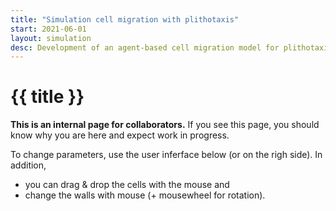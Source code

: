 ```yaml
---
title: "Simulation cell migration with plithotaxis"
start: 2021-06-01
layout: simulation
desc: Development of an agent-based cell migration model for plithotaxis.
---
```


# {{ title }}

**This is an internal page for collaborators.** 
If you see this page, you should know why you are here and expect work in progress.

To change parameters, use the user inferface below (or on the righ side). 
In addition, 
- you can drag & drop the cells with the mouse and
- change the walls with mouse (+ mousewheel for rotation).

<div class="grid md:grid-cols-3 gap-4 grid-cols-2 mx-auto">

<div id="sim_div" class="col-span-2">
</div>
<div id="tp_container" class="col-span-1">
</div>
</div>

<div>

<script async defer>
        /* 
            units: µm | min | .
        */


        let sim_cm = function (p) {

            let parent = document.getElementById('sim_div');

            const darkMode = true;

            let p_def = {
                confinement: 0.65,
                N: 50,
                r: 10.0,
                r_h: 50,
                run_speed: 3.0,
                tumble_speed: 1.0,
                cil_speed: 1.0,
                cluster_speed: 2.0,
                run_dur: 30.0,
                tumble_dur: 6.0,
                rotation_dur: 2.0,
                cil_dur: 5.0,
                cil_init_dur: 2.0,
                cil_spread: 90.0,
                new_adh_dur: 2.0,
                break_adh_dur: 15.0,
                adh_stiffness: 0.3,
                plitho_dur: 30,
                plitho_min_dur: 5,
                plitho_max_dur: 45,
                plitho_align: 20,
                plitho_spread: 10,
                chemo: 0.0,
                soft_rep: 3,
                wall_rep: 1,
                diff_coef: 0.02,
                n_substeps: 40,
                show_forces: 1,
                speed_factor: 0.5,
                zoom: 1.0,
                w: 600,
                h: 600 * 3/4,
                mu: 2
            };

            let p_mod = {
                env1: {
                    attack: 1.,
                    release: 1.,
                    target: "none",
                    scale: 0.0,
                    val: 0.0,
                },
                random1: {
                    target: "none",
                    scale: 0.0,
                },

                random_seed: true,
                random_walls: false,
                restart: function () { init() }
            };


            let p1 = { ...p_def };
            let p2 = { ...p_def };
            // global (constant) parameters 
            // internal width/height of the scene
            const aspect = p_def.w / p_def.h;

            const pv = p5.Vector;
            const game_mode = 1;

            let cells = [], walls = [], cnts, grads;
            let obstacles = [];


            function init_gui() {

                const pane = new Tweakpane.Pane({title: "Parameters", 
                    container: document.getElementById('tp_container')});

                const gui_general = pane.addFolder({title: "General",  expanded: true});                
                //const gui_domain = pane.addFolder({title: "Domain",  expanded: false});          
                const gui_cell = pane.addFolder({title: "Cell",  expanded: false});          
                const gui_run_tumble = pane.addFolder({title: "Run & tumble",  expanded: false});          
                const gui_adh = pane.addFolder({title: "Adhesive bonds",  expanded: false});          
                const gui_cil = pane.addFolder({title: "CIL",  expanded: false});     
                const gui_clu = pane.addFolder({title: "Cluster",  expanded: false});
                const gui_mod = pane.addFolder({title: "Modulation",  expanded: false});

                var sl_N = gui_general.addInput(p_def, 'N', {label: "#cells [needs restart]", min:5, max:200, step:5});
                gui_general.addInput(p_def, 'speed_factor', {label:'simulation speed [h/real sec]', min:0.0, max:2, step:0.01});
                const btn_r = gui_general.addButton({title: "Restart sim"});
                gui_general.addInput(p_mod, 'random_seed');
                gui_general.addInput(p_mod, 'random_walls');

                btn_r.on('click', () => { init(); });


                //sl_w = gui_domain.add(p_def, 'w', 50, 800, 10).name('Screen w [µm]');
                //sl_h = gui_domain.add(p_def, 'h', 50, 800, 10).name('Screen h [µm]');

                //sl_r = gui_cell.add(p_def, 'r', 1.0, 40.0, 0.1).name('R [µm]');
                //sl_rh = gui_cell.add(p_def, 'r_h', 0.0, 100.0, 1.0).name('R hard [% R]');
                const sl_rh = gui_cell.addInput(p_def, 'soft_rep', {label:"Soft repulsion [rel]", min:0.0, max:5.0, step:0.1});

                gui_run_tumble.addInput(p_def, 'run_dur', {label:'Run duration [min]',min:0.0, max:60, step:1});
                gui_run_tumble.addInput(p_def, 'run_speed', {label:'Running speed [µm/min]',min:0.0, max:5, step:0.1});
                gui_run_tumble.addInput(p_def, 'tumble_dur', {label:'Tumble duration [min]',min:0.0, max:60, step:1});
                gui_run_tumble.addInput(p_def, 'tumble_speed', {label:'Tumble speed [µm/min]',min:0.0, max:5, step:0.1});
                gui_run_tumble.addInput(p_def, 'rotation_dur', {label:'Rotate duration [min]',min:0.0, max:30, step:0.1});


                gui_adh.addInput(p_def, 'new_adh_dur', {label:'Avg duration of new bonds [min]', min:0.0, max:30, step:1.0});
                gui_adh.addInput(p_def, 'break_adh_dur', {label:'Avg duration before breaking [min]',min:0.0, max:30, step:1.0});
                gui_adh.addInput(p_def, 'adh_stiffness', {label:'Stiffness of adhesive bonds [?]',min:0.0, max:0.5, step:0.01});

                gui_cil.addInput(p_def, 'cil_dur', {label:'CIL duration [min]',min:0.0, max:60, step:1.0});
                gui_cil.addInput(p_def, 'cil_init_dur', {label:'duration of initiation of CIL [min]',min:0.0, max:12, step:1.0});
                gui_cil.addInput(p_def, 'cil_speed', {label:'speed of cells during CIL [µm/min]',min:0.0, max:5, step:0.1});
                gui_cil.addInput(p_def, 'cil_spread', {label:'spread of post-CIL direction [deg]',min:0.0, max:180, step:1.0});

                gui_clu.addInput(p_def, 'plitho_dur', {label:'base period of repolarisation [min]',min:0, max:60, step:1.0});
                gui_clu.addInput(p_def, 'cluster_speed', {label:'speed of cells in a cluster [µm/min]',min:0.0, max:5, step:0.1});
                gui_clu.addInput(p_def, 'plitho_min_dur', {label:'min time before repolarisation [min]',min:0, max:60, step:1.0});
                gui_clu.addInput(p_def, 'plitho_max_dur', {label:'max time before repolarisation [min]',min:0, max:60, step:1.0});
                gui_clu.addInput(p_def, 'plitho_align', {label:'impact of alignment on repolarisation [?]',min:0, max:500, step:1.0});
                gui_clu.addInput(p_def, 'plitho_spread', {label:'spread of new directions [deg]',min:0, max:60, step:1.0});

/*
                var gui_env1 = gui_mod.addFolder("Envelope (time)");
                gui_env1.add(p_mod.env1, 'attack', 0, 10, 0.1).name("Increase [1/h]");
                gui_env1.add(p_mod.env1, 'release', 0, 10, 0.1).name("Decrease [1/h]");
                gui_env1.add(p_mod.env1, 'target', { Adhesion: "adhesion", }).name("Target");
                gui_env1.add(p_mod.env1, 'scale', -2.0, 2.0, 0.1).name("Scale [rel]");


                var gui_random1 = gui_mod.addFolder("Randomise (per cell)");
                var r1_t = gui_random1.add(p_mod.random1, 'target', { Radius: "r", }).name("Target");
                var r1_s = gui_random1.add(p_mod.random1, 'scale', 0.0, 200.0, 1.0).name("Scale [%]");

*/

            }


            // model parameters
            const D = 0.2;

            class Cell {
                constructor(t) {
                    const alpha = p.random(0, 2 * p.PI);
                    this.pol = p.createVector(p.sin(alpha), p.cos(alpha));
                    this.f = p.createVector(0.0, 0.0);
                    this.r_h = 10;  // in mu meter
                    this.r_s = 20;  // in mu meter
                    this.rand = p.random(0, 1);
                    this.type = t;
                    this.mode = 0;
                    this.pos = p.createVector(p.random(0, p_def.w / 2), p.random(p_def.h / 4, 3 * p_def.h / 4));
                    this.col = { r: 80, g: 150, b: 50 };
                }
                draw() {
                    p.noStroke();
                    p.fill(this.col.r, this.col.g, this.col.b, 80);
                    p.circle(this.pos.x, this.pos.y, this.r_s * 2);


                    if (this.mode == 0) {
                        p.fill(this.col.r, this.col.g + 100, this.col.b);
                    }
                    else if (this.mode == 1) {
                        p.fill(this.col.r, this.col.g, this.col.b);
                    }
                    else if (this.mode == 2) {
                        p.fill(this.col.r + 100, this.col.g, this.col.b);
                    }
                    else {
                        p.fill(this.col.r, this.col.g, this.col.b + 100);
                    }
                    p.circle(this.pos.x, this.pos.y, this.r_h * 2);

                    // p.fill(this.col.r, this.col.g, this.col.b);
                    // p.circle(this.pos.x, this.pos.y, this.r_h*2);

                    p.stroke(50, 50, 50, 250);
                    p.line(this.pos.x, this.pos.y, this.pos.x + this.r_s * this.pol.x, this.pos.y + this.r_s * this.pol.y);
                    if (true) {
                        p.stroke(150, 0, 0, 120 * p_def.show_forces);
                        p.line(this.pos.x, this.pos.y, this.pos.x + this.r_s * this.f.x / 2, this.pos.y + this.r_s * this.f.y / 2);
                    }
                }
            }

            class Contacts {
                constructor(N) {
                    this.cnts = [];
                    for (let i = 0; i < N; ++i) {
                        this.cnts[i] = [];
                        for (let j = 0; j < N; ++j) {
                            this.cnts[i][j] = false;
                        }
                    }
                }

                addContact(i, j) {
                    this.cnts[i][j] = true;
                    this.cnts[j][i] = true;
                }

                removeContact(i, j) {
                    this.cnts[i][j] = false;
                    this.cnts[j][i] = false;
                }

                hasContact(i, j) {
                    return this.cnts[i][j];
                }


                draw(cells) {
                    p.stroke(200, 100, 0, 120 * p.map(p1.adh_stiffness, 0, p_def.adh_stiffness * 2, 0, 2));
                    for (let i = 0; i < cells.length; ++i) {
                        for (let j = 0; j < i; ++j) {
                            if (this.cnts[i][j]) {
                                p.line(cells[i].pos.x, cells[i].pos.y, cells[j].pos.x, cells[j].pos.y);
                            }
                        }
                    }
                }
            }


            let N = 100;
            let first_step = true;

            function init() {

                if (!p_mod.random_seed) {
                    p.randomSeed(0);
                }
                obstacles.length = 0;

                t = 0.0;
                p_mod.env1.val = 0.0;
                N = p_def.N;

                first_step = true
                switch (game_mode) {
                    default:
                        if (p_mod.random_walls || walls.length == 0) {
                            walls = [
                                { pos: p.createVector(p_def.w / 2, p_def.h / 3), normal: p.createVector(0.0, 1.0), l: p_def.w - 20 },
                                { pos: p.createVector(p_def.w / 2, 1 * p_def.h /2), normal: p.createVector(0.0, -1.0), l: p_def.w - 20 },
                                { pos: p.createVector(10, p_def.h / 2), normal: p.createVector(1.0, 0.0), l: p_def.h - 20 },
                                { pos: p.createVector(p_def.w - 10, p_def.h / 2), normal: p.createVector(-1.0, 0.0), l: p_def.h - 20 }]
                        }
                        grads = { pos: p.createVector(p_def.w - 10, 128 + ((p_def.h - 128) / 2)) };

                        cells.length = 0;
                        for (let i = 0; i < N; i++) {
                            cells.push(new Cell(0));
                        }

                        cells.length = 0;
                        const N2 = N; //round(N/2);
                        for (let i = 0; i < N2; i++) {
                            cells.push(new Cell(0));
                        }

                        for (let i = N2; i < N; i++) {
                            cells.push(new Cell(1));
                        }


                        for (let i = 0; i < cells.length; ++i) {
                            cells[i].r_s = p_def.r;
                            cells[i].r_h = cells[i].r_s * p_def.r_h / 100;
                        }
                }

                cnts = new Contacts(cells.length);
                cnts.addContact(0, 1);

            }

            p.setup = function () {
                const height_proposal = parent.clientHeight;
                const width_proposal = parent.clientWidth;
                const aspect_proposal = width_proposal / height_proposal;
                p.createCanvas(width_proposal, height_proposal * aspect_proposal / aspect);
                p.frameRate(25);
                init_gui();
                init();
            }

            let t = 0.0;

            const modeRun = 0;
            const modeTumble = 1;
            const modeCIL = 2;
            const modeCluster = 3;
            var dt;

            function expRand(rate) {
                return p.random() <= (1.0 - p.exp(-dt / rate));
            }


            function P(i) {
                return (game_mode == 0 || cells[i].type == 0) ? p1 : p2;
            }



            function timeStep() {


                Object.assign(p1, p_def);
                dt = p.min(p.deltaTime, 100) / 1000 * 60 * p_def.speed_factor / p1.n_substeps;

                // update envelope 1 
                const ea = 1 / p_mod.env1.attack;
                const er = 1 / p_mod.env1.release;
                p_mod.env1.val = p.max(0, p.min(ea * t, er * (100 / ea - t) + 100));


                for (let step = 0; step < p1.n_substeps; ++step) {

                    t = t + dt;

                    // remove contacts 
                    for (let i = 0; i < cells.length; ++i) {
                        for (let j = 0; j < i; ++j) {
                            if (expRand(p1.break_adh_dur)) {
                                cnts.removeContact(i, j);
                            }
                        }
                    }

                    // add contacts
                    for (let i = 0; i < cells.length; ++i) {
                        for (let j = 0; j < i; ++j) {
                            const Rij = cells[i].r_s + cells[j].r_s;
                            if (cells[i].type == cells[j].type && pv.dist(cells[i].pos, cells[j].pos) < Rij && expRand(P(i).new_adh_dur)) {
                                cnts.addContact(i, j);
                            }
                        }
                    }

                    // switch between modes
                    for (let i = 0; i < cells.length; ++i) {
                        let n_contacts = 0;
                        let j = 0;
                        for (let k = 0; k < cells.length; ++k) {
                            if (cnts.hasContact(i, k)) {
                                n_contacts += 1;
                                j = k;
                            }
                        }


                        let mi = cells[i].mode;
                        if ((mi == modeRun || mi == modeTumble) && n_contacts > 0 ) {
                            if (n_contacts == 1) {
                                cells[i].mode = modeCIL;
                                cells[i].pol.normalize().mult(p1.cil_speed);
                            }
                            else {
                                cells[i].mode = modeCluster;
                                cells[i].pol.normalize().mult(p1.cluster_speed);
                            }
                        }
                        else if (mi == modeRun) {
                            if (expRand(p1.run_dur)) {
                                cells[i].mode = modeTumble;
                                cells[i].pol.normalize().mult(p1.tumble_speed);

                            }
                        } else if (mi == modeTumble) {
                            if (expRand(p1.tumble_dur)) {
                                cells[i].mode = modeRun;
                                cells[i].pol.normalize().mult(p1.run_speed);
                            }
                            else if (expRand(p1.rotation_dur)) {
                                cells[i].pol.x = p.sin(p.random(0, 2 * p.PI));
                                cells[i].pol.y = p.cos(p.random(0, 2 * p.PI));
                                cells[i].pol.normalize().mult(p1.run_speed);
                            }
                        }
                        else if (mi == modeCIL) {
                            if (n_contacts > 1) {
                                cells[i].mode = modeCluster;
                                cells[i].pol.normalize().mult(p1.cluster_speed);
                            }
                            else if (expRand(p1.cil_dur)) {
                                if (n_contacts >= 1) {
                                    cnts.removeContact(i, j);

                                    const xixj = pv.sub(cells[j].pos, cells[i].pos);
                                    cells[j].mode = modeRun;
                                    cells[j].pol.set(xixj);
                                    cells[j].pol.rotate(p1.cil_spread * p.random(-1, 1) * p.PI / 180);
                                    cells[j].pol.normalize().mult(p1.run_speed);

                                    cells[i].pol.set(xixj).mult(-1);
                                    cells[i].pol.rotate(p1.cil_spread * p.random(-1, 1) * p.PI / 180);
                                }
                                cells[i].mode = modeRun;
                                cells[i].pol.normalize().mult(p1.run_speed);
                            }
                        }
                        else if (mi == modeCluster) {
                            if (n_contacts == 0) {
                                cells[i].mode = modeRun;
                                cells[i].pol.normalize().mult(p1.run_speed);
                            }
                            else if (n_contacts == 1) {
                                cells[i].mode = modeCIL;
                                cells[i].pol.normalize().mult(p1.cil_speed);
                            }
                            else {
                                const s = cells[i].pol.mag();
                                let rate = P(i).plitho_dur;
                                if (s > 0) {
                                    rate += P(i).plitho_align / p1.mu * pv.dot(cells[i].pol, cells[i].f) / s;
                                }
                                rate = p.min(p1.plitho_max_dur, rate);
                                rate = p.max(p1.plitho_min_dur, rate);

                                if (expRand(rate)) {
                                    cells[i].pol.set(cells[i].f)
                                        .normalize()
                                        .mult(P(i).cluster_speed).rotate(p.PI * p.random(-1, 1) * P(i).plitho_spread);
                                }
                            }
                        }
                    }

                    // compute forces 
                    for (let i = 0; i < cells.length; ++i) {
                        cells[i].f.set(0.0, 0.0);

                        if (p1.chemo > 0) {
                            xica = pv.sub(grads.pos, cells[i].pos);
                            const angl = xica.angleBetween(cells[i].pol);
                            cells[i].pol.setHeading(cells[i].pol.heading() - dt / 100 * P(i).chemo * angl);
                        }
                    }

                    for (let i = 0; i < cells.length; ++i) {
                        cells[i].f.add(pv.mult(cells[i].pol, p1.mu));

                        for (let j = 0; j < i; ++j) {
                            const xixj = pv.sub(cells[j].pos, cells[i].pos);
                            if (cnts.hasContact(i, j)) {
                                cells[i].f.add(pv.mult(xixj, p1.adh_stiffness));
                                cells[j].f.sub(pv.mult(xixj, p1.adh_stiffness));
                            }

                            const d = pv.dist(cells[j].pos, cells[i].pos);
                            const Rij = cells[i].r_s + cells[j].r_s;
                            if (d < Rij && d > Rij / 10) {
                                cells[i].f.add(pv.mult(xixj, -P(i).soft_rep * (Rij - d) / d));
                                cells[j].f.sub(pv.mult(xixj, -P(j).soft_rep * (Rij - d) / d));
                            }
                        }

                        for (let iw = 0; iw < walls.length; ++iw) {
                            const wall = walls[iw];
                            const d = pv.dot(pv.sub(cells[i].pos, wall.pos), wall.normal);
                            if (d > 0 && p.abs(d) < cells[i].r_s && pv.dist(cells[i].pos, wall.pos) < wall.l / 2 + cells[i].r_h) {
                                cells[i].f.sub(pv.mult(wall.normal, (p.abs(d) - cells[i].r_s) * P(i).soft_rep));
                            }
                            if (d < 0 && p.abs(d) < cells[i].r_s && pv.dist(cells[i].pos, wall.pos) < wall.l / 2 + cells[i].r_h) {
                                cells[i].f.add(pv.mult(wall.normal, (p.abs(d) - cells[i].r_s) * P(i).soft_rep));
                            }
                        }

                        for( let jo = 0; jo < obstacles.length; ++jo) {
                            const obs = obstacles[jo];
                            const d = pv.dist(obs, cells[i].pos);
                            if( d < cells[i].r_s) {
                                const xioj = pv.sub(obs, cells[i].pos);
                                cells[i].f.sub( pv.mult(xioj, P(i).soft_rep ) );
                            }
                        }
                    }


                    for (let i = 0; i < cells.length; ++i) {
                        // noise 
                        cells[i].pos.x += p.sqrt(dt) * p1.diff_coef * p.randomGaussian()
                        cells[i].pos.y += p.sqrt(dt) * p1.diff_coef * p.randomGaussian()

                        // add force
                        cells[i].pos.x += dt * cells[i].f.x / p1.mu;
                        cells[i].pos.y += dt * cells[i].f.y / p1.mu;
                    }

                    for (let i = 0; i < cells.length; ++i) {
                        for (let j = 0; j < i; ++j) {
                            const Rij = cells[i].r_h + cells[j].r_h;
                            const d = pv.dist(cells[i].pos, cells[j].pos) - Rij;
                            if (d < 0.0 && d != -Rij) {
                                const xixj = pv.sub(cells[i].pos, cells[j].pos);
                                xixj.mult(0.5 * d / (d + Rij));
                                cells[i].pos.sub(xixj);
                                cells[j].pos.add(xixj);
                            }
                        }

                        // fix constraints
                        for (let iw = 0; iw < walls.length; ++iw) {
                            const wall = walls[iw];
                            let d = pv.dot(pv.sub(cells[i].pos, wall.pos), wall.normal);

                            if (!first_step && game_mode == 1) {
                                if (d < cells[i].r_h) {
                                    cells[i].pos.sub(pv.mult(wall.normal, d - cells[i].r_h));
                                }
                                /*      
                            if( d > 0 && p.abs(d) < cells[i].r_h  && pv.dist(cells[i].pos, wall.pos) < wall.l/2 + cells[i].r_h) {
                                cells[i].pos.sub( pv.mult(wall.normal, p.abs(d) - cells[i].r_h) );
                            }
                            if( d < 0 && p.abs(d) < cells[i].r_h  && pv.dist(cells[i].pos, wall.pos) < wall.l/2 + cells[i].r_h) {
                                cells[i].pos.sub( pv.mult(wall.normal, p.abs(d) - cells[i].r_h) );
                                //cells[i].pos.add( pv.mult(wall.normal, p.abs(d) - cells[i].r_h) );
                            }
                            */
                            }
                            else {
                                d -= cells[i].r_h;
                                if (d < 0) {
                                    cells[i].pos.sub(pv.mult(wall.normal, d));
                                }
                            }
                        }
                    }
                }

                first_step = false;
            }

            let dragging = false; // Is the object being dragged?
            let dragWall = false;
            let dragIndex = -1;
            let offset;     // Mouseclick offset
            let lastMouse;  // Mouseclick last pos 
            let sX, sY;

            p.draw = function () {
                p.background(0);
                const aspect_adj = p.width / p.height;
                sX = p.width / p_def.w;
                sY = p.height / p_def.h * aspect_adj / aspect;
                p.scale(sX, sY);
                p.strokeWeight( 5/p.min(sX,sY) );
                p.noStroke();

                // draw grid  (the lines are 100 units apart!)
                for (let x = 10; x < p_def.w; x += 100) {
                    p.stroke(50);
                    p.line(x, 0, x, p_def.h);
                }

                for (let y = 10; y < p_def.h; y += 100) {
                    p.stroke(50);
                    p.line(0, y, p_def.w, y);
                }


                p.textSize(16/p.min(sX,sY));
                p.textAlign(p.RIGHT, p.BOTTOM);
                p.noStroke();
                p.fill(200);
                p.text("t = " + String((t/60).toFixed(2)) + "[h]", p_def.w - 20, p_def.h - 20);


                // p.text("env1 = " + String(p_mod.env1.val.toFixed(2)) + "[%]", p_def.w - 20, p_def.h - 40);

                for (let r = 0; r < 25; ++r) {
                    p.noStroke();
                    p.fill(255, 128, 0, 60.0 * ((game_mode == 2) ? 0.1 : p1.chemo));
                    p.circle(grads.pos.x, grads.pos.y, r * 30);
                }

                timeStep();


                // Adjust location if being dragged
                if (dragWall) {
                    if (dragging && dragIndex >= 0 && dragIndex < walls.length) {
                        walls[dragIndex].pos.x = p.mouseX / sX;
                        walls[dragIndex].pos.y = p.mouseY / sY;
                    }
                }
                else {
                    if (dragging && dragIndex >= 0 && dragIndex < cells.length) {
                        cells[dragIndex].pos.x = p.mouseX / sX;
                        cells[dragIndex].pos.y = p.mouseY / sY;
                    }
                }




                cnts.draw(cells);
                for (let i = 0; i < cells.length; ++i) {
                    cells[i].draw();
                }

                p.noStroke();
                p.fill(200);
                for (let i = 0; i < obstacles.length; ++i) {
                    p.circle(obstacles[i].x, obstacles[i].y, 4);
                }

                for (let i = 0; i < walls.length; i++) {
                    const w = walls[i];
                    const dx = 5 * w.normal.y * w.l / 2;
                    const dy = -5 * w.normal.x * w.l / 2;
                    if (darkMode)
                        p.stroke(200);
                    else
                        p.stroke(0);

                    p.line(w.pos.x - dx, w.pos.y - dy, w.pos.x + dx, w.pos.y + dy)
                }
            }


            p.mousePressed = function () {
                let dm = 2 * (p_def.w + p_def.h);
                let di;
                mouse = p.createVector(p.mouseX / sX, p.mouseY / sY);

                if (p.keyIsDown(p.CONTROL) || mouse.x < 0 || mouse.x > p_def.w || mouse.y < 0 || mouse.y > p_def.h) { return; };

                dragWall = false;
                dragIndex = -1;
                for (let k = 0; k < walls.length; ++k) {
                    const d = walls[k].normal.dot(mouse) - walls[k].normal.dot(walls[k].pos);
                    if (p.abs(d) < 10) {
                        dragIndex = k;
                    }
                }
                if (dragIndex >= 0 && dragIndex < walls.length) {
                    dragging = true;
                    dragWall = true;
                    return;
                }

                for (let i = 0; i < cells.length; ++i) {
                    di = mouse.dist(cells[i].pos);
                    if (di < dm) {
                        dragIndex = i;
                        dm = di;
                    }
                }

                if (dragIndex >= 0 && dragIndex < cells.length && dm <= cells[dragIndex].r_s) {
                    dragging = true;
                }
                else 
                {
                    obstacles.push( mouse );
                }
            }

            p.mouseWheel = function (event) {
                if (dragging) {
                    if (dragWall) {
                        if (dragIndex >= 0 && dragIndex < walls.length) {
                            walls[dragIndex].normal.rotate(event.delta / 1000);
                        }
                    }
                }
            }


            p.mouseReleased = function () {
                // Quit dragging
                dragWall = false;
                dragging = false;
            }


            p.windowResized = function () {
                const height_proposal = parent.clientHeight;
                const width_proposal = parent.clientWidth;
                const aspect_proposal = width_proposal / height_proposal;
                p.resizeCanvas(width_proposal, height_proposal * aspect_proposal / aspect);
            }

        }

        let sim_cm_p5 = new p5(sim_cm, 'sim_div');
    </script>